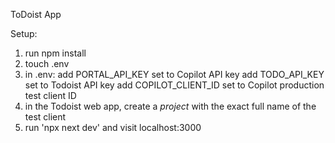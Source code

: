 ToDoist App

Setup:
1. run npm install
2. touch .env
3. in .env: 
    add PORTAL_API_KEY set to Copilot API key 
    add TODO_API_KEY set to Todoist API key
    add COPILOT_CLIENT_ID set to Copilot production test client ID
4. in the Todoist web app, create a *project* with the exact full name of the test client
5. run 'npx next dev' and visit localhost:3000

